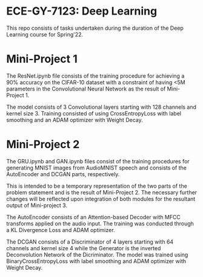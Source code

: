 # ECE-GY-7123: Deep Learning

This repo consists of tasks undertaken during the duration of the Deep Learning course for Spring'22.

# Mini-Project 1
The ResNet.ipynb file consists of the training procedure for achieving a 90% accuracy on the CIFAR-10 dataset with a constraint of having <5M parameters in the Convolutional Neural Network as the result of Mini-Project 1.

The model consists of 3 Convolutional layers starting with 128 channels and kernel size 3. Training consisted of using CrossEntropyLoss with label smoothing and an ADAM optimizer with Weight Decay.

# Mini-Project 2
The GRU.ipynb and GAN.ipynb files consist of the training procedures for generating MNIST images from AudioMNIST speech and consists of the AutoEncoder and DCGAN parts, respectively. 

This is intended to be a temporary representation of the two parts of the problem statement and is the result of Mini-Project 2. The necessary further changes will be reflected upon integration of both modules for the resultant output of Mini-project 3. 

The AutoEncoder consists of an Attention-based Decoder with MFCC transforms applied on the audio input. The training was conducted through a KL Divergence Loss and ADAM optimizer. 

The DCGAN consists of a Discriminator of 4 layers starting with 64 channels and kernel size 4 while the Generator is the inverted Deconvolution Network of the Dicriminator. The model was trained using BinaryCrossEntropyLoss with label smoothing and ADAM optimizer with Weight Decay.

